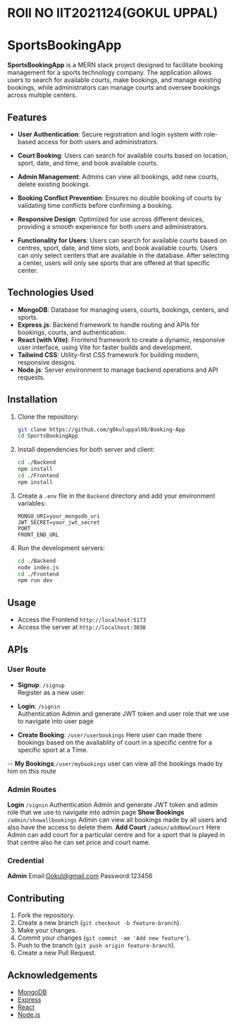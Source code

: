 
# ROll NO IIT2021124(GOKUL UPPAL)
# SportsBookingApp

**SportsBookingApp** is a MERN stack project designed to facilitate booking management for a sports technology company. The application allows users to search for available courts, make bookings, and manage existing bookings, while administrators can manage courts and oversee bookings across multiple centers.

## Features

- **User Authentication**: Secure registration and login system with role-based access for both users and administrators.

- **Court Booking**: Users can search for available courts based on location, sport, date, and time, and book available courts.

- **Admin Management**: Admins can view all bookings, add new courts, delete existing bookings.

- **Booking Conflict Prevention**: Ensures no double booking of courts by validating time conflicts before confirming a booking.

- **Responsive Design**: Optimized for use across different devices, providing a smooth experience for both users and administrators.

- **Functionality for Users**:
Users can search for available courts based on centres, sport, date, and time slots, and book available courts.
Users can only select centers that are available in the database.
After selecting a center, users will only see sports that are offered at that specific center.

## Technologies Used

- **MongoDB**: Database for managing users, courts, bookings, centers, and sports.
- **Express.js**: Backend framework to handle routing and APIs for bookings, courts, and authentication.
- **React (with Vite)**: Frontend framework to create a dynamic, responsive user interface, using Vite for faster builds and development.
- **Tailwind CSS**: Utility-first CSS framework for building modern, responsive designs.
- **Node.js**: Server environment to manage backend operations and API requests.

## Installation

1. Clone the repository:
    ```bash
    git clone https://github.com/g0kuluppal08/Booking-App
    cd SportsBookingApp
    ```

2. Install dependencies for both server and client:
    ```bash
    cd ./Backend
    npm install
    cd ./Frontend
    npm install
    ```

3. Create a `.env` file in the `Backend` directory and add your environment variables:
    ```env
    MONGO_URI=your_mongodb_uri
    JWT_SECRET=your_jwt_secret
    PORT
    FRONT_END_URL
    ```

4. Run the development servers:
    ```bash
    cd ./Backend
    node index.js
    cd ./Frontend
    npm run dev
    ```

## Usage

- Access the Frontend `http://localhost:5173`
- Access the server at `http://localhost:3030`

## APIs

### User Route
- **Signup**: `/signup`  
  Register as a new user.
  
- **Login**: `/signin`  
  Authentication Admin and generate JWT token and user role that we use to navigate into user page

- **Create Booking**: `/user/userbookings`
  Here user can made there bookings based on the availablity of court in a specific centre for a specific sport at a Time.

-- **My Bookings**:`/user/mybookings`
  user can view all the bookings made by him on this route

### Admin Routes
  **Login** `/signin`
  Authentication Admin and generate JWT token and admin role that we use to navigate into admin page
  **Show Bookings** `/admin/showallbookings`
  Admin can view all bookings made by all users and also have the access to delete them.
  **Add Court** `/admin/addNewCourt`
  Here Admin can add court for a particular centre and for a sport that is played in that centre also he can set price and court name.

  ### Credential
  **Admin** 
  Email:Gokul@gmail.com
  Password:123456

## Contributing

1. Fork the repository.
2. Create a new branch (`git checkout -b feature-branch`).
3. Make your changes.
4. Commit your changes (`git commit -am 'Add new feature'`).
5. Push to the branch (`git push origin feature-branch`).
6. Create a new Pull Request.


## Acknowledgements

- [MongoDB](https://www.mongodb.com/)
- [Express](https://expressjs.com/)
- [React](https://reactjs.org/)
- [Node.js](https://nodejs.org/)
